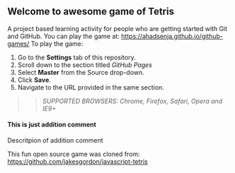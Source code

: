## Welcome to awesome game of Tetris

A project based learning activity for people who are getting started with Git and GitHub.
You can play the game at: https://ahadsenja.github.io/github-games/
To play the game:
1. Go to the **Settings** tab of this repository.
1. Scroll down to the section titled _GitHub Pages_
1. Select **Master** from the Source drop-down.
1. Click **Save**.
1. Navigate to the URL provided in the same section.

>> _*SUPPORTED BROWSERS*: Chrome, Firefox, Safari, Opera and IE9+_

#### This is just addition comment
Descritpion of addition comment

This fun open source game was cloned from: https://github.com/jakesgordon/javascript-tetris
